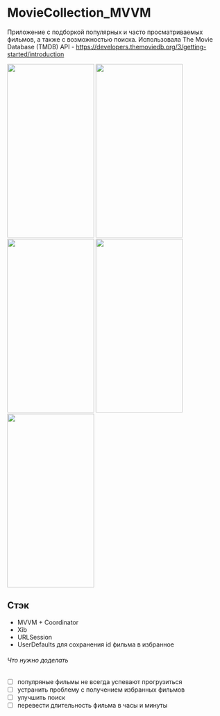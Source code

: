 # MovieCollection_MVVM

Приложение с подборкой популярных и часто просматриваемых фильмов, а также с возможностью поиска.
Использовала The Movie Database (TMDB) API - https://developers.themoviedb.org/3/getting-started/introduction
<p float="left">
<img src=https://user-images.githubusercontent.com/89018935/194552064-f7f00b22-c099-4865-8a52-98a24b693851.png width="200" height="400">
<img src=https://user-images.githubusercontent.com/89018935/194552079-96ecafbc-60a3-4f7e-a7e0-c4480b493848.png width="200" height="400">
<img src=https://user-images.githubusercontent.com/89018935/194552244-264eb561-e306-414c-a48d-d5af00cf6f42.png width="200" height="400">
<img src=https://user-images.githubusercontent.com/89018935/194552254-f582cb3a-7353-4573-90ff-0a5dc4c89768.png width="200" height="400">
<img src=https://user-images.githubusercontent.com/89018935/194552266-839bc98e-4a40-4108-be54-ba44fce2b8c6.png width="200" height="400">
</p>

## Стэк
* MVVM + Coordinator
* Xib
* URLSession
* UserDefaults для сохранения id фильма в избранное

###### Что нужно доделать
- [ ] популряные фильмы не всегда успевают прогрузиться
- [ ] устранить проблему с получением избранных фильмов
- [ ] улучшить поиск
- [ ] перевести длительность фильма в часы и минуты
